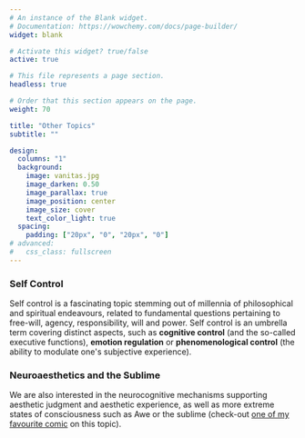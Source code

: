 ```yaml
---
# An instance of the Blank widget.
# Documentation: https://wowchemy.com/docs/page-builder/
widget: blank

# Activate this widget? true/false
active: true

# This file represents a page section.
headless: true

# Order that this section appears on the page.
weight: 70

title: "Other Topics"
subtitle: ""

design:
  columns: "1"
  background:
    image: vanitas.jpg
    image_darken: 0.50
    image_parallax: true
    image_position: center
    image_size: cover
    text_color_light: true
  spacing:
    padding: ["20px", "0", "20px", "0"]
# advanced:
#   css_class: fullscreen
---
```


### Self Control

Self control is a fascinating topic stemming out of millennia of philosophical and spiritual endeavours, related to fundamental questions pertaining to free-will, agency, responsibility, will and power. Self control is an umbrella term covering distinct aspects, such as **cognitive control** (and the so-called executive functions), **emotion regulation** or **phenomenological control** (the ability to modulate one's subjective experience).


### Neuroaesthetics and the Sublime

We are also interested in the neurocognitive mechanisms supporting aesthetic judgment and aesthetic experience, as well as more extreme states of consciousness such as Awe or the sublime (check-out [one of my favourite comic](https://existentialcomics.com/comic/18) on this topic).
